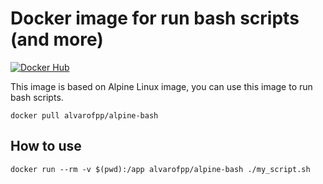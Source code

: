 # Docker image for run bash scripts (and more)

[![Docker Hub](https://img.shields.io/badge/-Docker_Hub-0062cc?style=for-the-badge&logo=Docker&logoColor=white)][docker-hub]

This image is based on Alpine Linux image, you can use this image to run bash scripts.

```shell
docker pull alvarofpp/alpine-bash
```

## How to use

```shell
docker run --rm -v $(pwd):/app alvarofpp/alpine-bash ./my_script.sh
```

[docker-hub]: https://hub.docker.com/r/alvarofpp/alpine-bash
